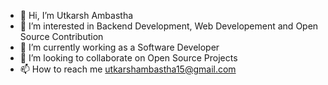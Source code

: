 - 👋 Hi, I’m Utkarsh Ambastha
- 👀 I’m interested in Backend Development, Web Developement and Open Source Contribution
- 🌱 I’m currently working as a Software Developer 
- 💞️ I’m looking to collaborate on Open Source Projects
- 📫 How to reach me utkarshambastha15@gmail.com

<!---
TheLostEngineer/TheLostEngineer is a ✨ special ✨ repository because its `README.md` (this file) appears on your GitHub profile.
You can click the Preview link to take a look at your changes.
--->
